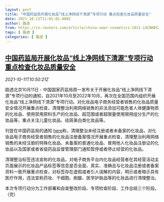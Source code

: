 ```yaml
---
layout: post
title: "中国药监局开展化妆品“线上净网线下清源”专项行动 重点检查化妆品质量安全"
date: 2021-10-11T11:01:02.000Z
author: 路透
from: https://cn.reuters.com/article/china-smar-cosmetics-1011-idCNKBS2H112P
tags: [ 路透 ]
categories: [ 路透 ]
---
```

<!--1633950062000-->
[中国药监局开展化妆品“线上净网线下清源”专项行动 重点检查化妆品质量安全](https://cn.reuters.com/article/china-smar-cosmetics-1011-idCNKBS2H112P)
------

<div>
<div><i>2021-10-11T10:50:21Z</i></div><p>路透北京10月11日 - 中国国家药监局周一发布关于开展化妆品“线上净网线下清源”专项行动的通知，自2021年10月至2022年10月，再次在全国范围内组织开展化妆品“线上净网线下清源”专项行动。对化妆品电子商务经营者销售的化妆品质量安全情况开展重点检查，清理整治利用网络销售的非法添加可能危害人体健康物质的化妆品、使用禁用原料生产的化妆品、超范围或者超限量使用限用组分生产的化妆品等，重点关注儿童化妆品、祛斑美白类化妆品等。</p><p>刊登在中国药监局的通知 <a href="https://www.nmpa.gov.cn/xxgk/fgwj/gzwj/gzwjhzhp/20211011154705160.html">here</a>称，清理整治未经注册或者未备案的化妆品，对化妆品电子商务经营者销售的化妆品注册备案情况开展重点检查，清理整治利用网络销售的未经注册的特殊化妆品、未备案的普通化妆品、冒用他人化妆品注册证的化妆品以及国家或者省级药品监督管理部门通知暂停或者停止经营的化妆品。</p><p>清理整治标签违法宣称的化妆品，对电子商务平台内化妆品经营者在其经营活动主页面展示的化妆品产品标签等信息是否全面、真实、准确且与化妆品注册或者备案资料一致开展重点检查，对标签存在虚假或者引人误解的内容，明示或者暗示具有医疗作用，违法宣称药妆、干细胞、刷酸、医学护肤品等的化妆品进行清理整治。</p><p>本次专项行动分为工作部署和自查整改阶段、专项检查阶段、工作总结三个阶段。（完）</p>
</div>
